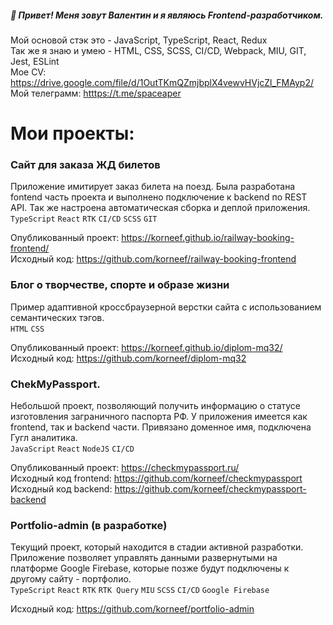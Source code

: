 ##### 👋 Привет! Меня зовут Валентин и я являюсь Frontend-разработчиком.
Мой основой стэк это - JavaScript, TypeScript, React, Redux  
Так же я знаю и умею - HTML, CSS, SCSS, CI/CD, Webpack, MIU, GIT, Jest, ESLint  
Мое CV: https://drive.google.com/file/d/1OutTKmQZmjbplX4vewvHVjcZl_FMAyp2/  
Мой телеграмм: [htttps://t.me/spaceaper](https://t.me/spaceaper)  

# Мои проекты:
### Сайт для заказа ЖД билетов 

Приложение имитирует заказ билета на поезд. Была разработана fontend часть проекта и выполнено подключение к backend  по REST  API. Так же настроена автоматическая сборка и деплой приложения.  
`TypeScript` `React` `RTK` `CI/CD` `SCSS` `GIT`  
  
Опубликованный проект: https://korneef.github.io/railway-booking-frontend/  
Исходный код: https://github.com/korneef/railway-booking-frontend  

### Блог о творчестве, спорте и образе жизни 
Пример адаптивной кроссбраузерной верстки сайта с использованием семантических тэгов.  
`HTML` `CSS`  
  
Опубликованный проект: https://korneef.github.io/diplom-mq32/  
Исходный код: https://github.com/korneef/diplom-mq32  

### ChekMyPassport. 
Небольшой проект, позволяющий получить информацию о статусе изготовления заграничного паспорта РФ. У приложения имеется как frontend, так и backend части. Привязано доменное имя, подключена Гугл аналитика.  
`JavaScript` `React` `NodeJS` `CI/CD`  
  
Опубликованный проект: https://checkmypassport.ru/  
Исходный код frontend: https://github.com/korneef/checkmypassport  
Исходный код backend: https://github.com/korneef/checkmypassport-backend  

### Portfolio-admin (в разработке)
Текущий проект, который находится в стадии активной разработки. Приложение позволяет управлять данными развернутыми на платформе Google Firebase, которые позже будут подключены к другому сайту - портфолио.   
`TypeScript` `React` `RTK` `RTK Query` `MIU` `SCSS` `CI/CD` `Google Firebase`  
  
Исходный код: https://github.com/korneef/portfolio-admin  

